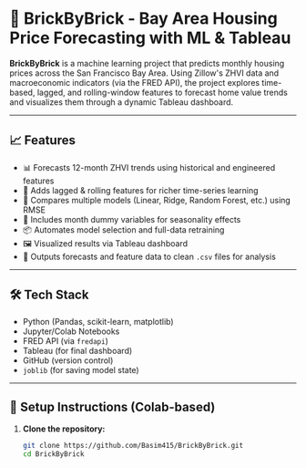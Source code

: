 # 🧱 BrickByBrick - Bay Area Housing Price Forecasting with ML & Tableau

**BrickByBrick** is a machine learning project that predicts monthly housing prices across the San Francisco Bay Area. Using Zillow's ZHVI data and macroeconomic indicators (via the FRED API), the project explores time-based, lagged, and rolling-window features to forecast home value trends and visualizes them through a dynamic Tableau dashboard.

---

## 📈 Features

- 📊 Forecasts 12-month ZHVI trends using historical and engineered features  
- 🔁 Adds lagged & rolling features for richer time-series learning  
- 🧠 Compares multiple models (Linear, Ridge, Random Forest, etc.) using RMSE  
- 📅 Includes month dummy variables for seasonality effects  
- 📦 Automates model selection and full-data retraining  
- 🖼️ Visualized results via Tableau dashboard  
- 📁 Outputs forecasts and feature data to clean `.csv` files for analysis  

---

## 🛠️ Tech Stack

- Python (Pandas, scikit-learn, matplotlib)  
- Jupyter/Colab Notebooks  
- FRED API (via `fredapi`)  
- Tableau (for final dashboard)  
- GitHub (version control)  
- `joblib` (for saving model state)

---

## 🧪 Setup Instructions (Colab-based)

1. **Clone the repository:**
   ```bash
   git clone https://github.com/Basim415/BrickByBrick.git
   cd BrickByBrick
